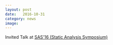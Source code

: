 ```yaml
---
layout: post
date:   2016-10-31
category: news
image: 
---
```


Invited Talk at [SAS'16 (Static Analysis Symposium)](http://staticanalysis.org/sas2016/programme.html)